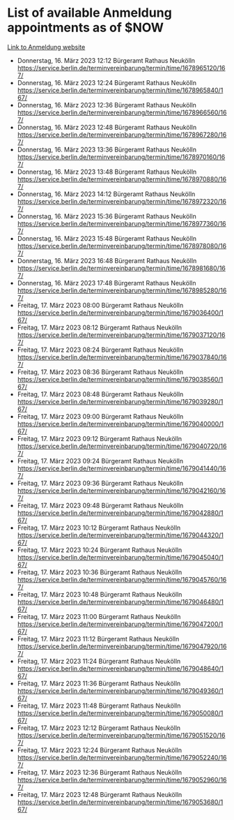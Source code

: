 # List of available Anmeldung appointments as of $NOW
[Link to Anmeldung website](https://service.berlin.de/terminvereinbarung/termin/tag.php?termin=1&anliegen[]=120686&dienstleisterlist=122210,122217,327316,122219,327312,122227,327314,122231,327346,122243,327348,122254,122252,329742,122260,329745,122262,329748,122271,327278,122273,327274,122277,327276,330436,122280,327294,122282,327290,122284,327292,122291,327270,122285,327266,122286,327264,122296,327268,150230,329760,122297,327286,122294,327284,122312,329763,122314,329775,122304,327330,122311,327334,122309,327332,317869,122281,327352,122279,329772,122283,122276,327324,122274,327326,122267,329766,122246,327318,122251,327320,122257,327322,122208,327298,122226,327300&herkunft=http%3A%2F%2Fservice.berlin.de%2Fdienstleistung%2F120686%2F)
- Donnerstag, 16. März 2023 12:12 Bürgeramt Rathaus Neukölln https://service.berlin.de/terminvereinbarung/termin/time/1678965120/167/
- Donnerstag, 16. März 2023 12:24 Bürgeramt Rathaus Neukölln https://service.berlin.de/terminvereinbarung/termin/time/1678965840/167/
- Donnerstag, 16. März 2023 12:36 Bürgeramt Rathaus Neukölln https://service.berlin.de/terminvereinbarung/termin/time/1678966560/167/
- Donnerstag, 16. März 2023 12:48 Bürgeramt Rathaus Neukölln https://service.berlin.de/terminvereinbarung/termin/time/1678967280/167/
- Donnerstag, 16. März 2023 13:36 Bürgeramt Rathaus Neukölln https://service.berlin.de/terminvereinbarung/termin/time/1678970160/167/
- Donnerstag, 16. März 2023 13:48 Bürgeramt Rathaus Neukölln https://service.berlin.de/terminvereinbarung/termin/time/1678970880/167/
- Donnerstag, 16. März 2023 14:12 Bürgeramt Rathaus Neukölln https://service.berlin.de/terminvereinbarung/termin/time/1678972320/167/
- Donnerstag, 16. März 2023 15:36 Bürgeramt Rathaus Neukölln https://service.berlin.de/terminvereinbarung/termin/time/1678977360/167/
- Donnerstag, 16. März 2023 15:48 Bürgeramt Rathaus Neukölln https://service.berlin.de/terminvereinbarung/termin/time/1678978080/167/
- Donnerstag, 16. März 2023 16:48 Bürgeramt Rathaus Neukölln https://service.berlin.de/terminvereinbarung/termin/time/1678981680/167/
- Donnerstag, 16. März 2023 17:48 Bürgeramt Rathaus Neukölln https://service.berlin.de/terminvereinbarung/termin/time/1678985280/167/
- Freitag, 17. März 2023 08:00 Bürgeramt Rathaus Neukölln https://service.berlin.de/terminvereinbarung/termin/time/1679036400/167/
- Freitag, 17. März 2023 08:12 Bürgeramt Rathaus Neukölln https://service.berlin.de/terminvereinbarung/termin/time/1679037120/167/
- Freitag, 17. März 2023 08:24 Bürgeramt Rathaus Neukölln https://service.berlin.de/terminvereinbarung/termin/time/1679037840/167/
- Freitag, 17. März 2023 08:36 Bürgeramt Rathaus Neukölln https://service.berlin.de/terminvereinbarung/termin/time/1679038560/167/
- Freitag, 17. März 2023 08:48 Bürgeramt Rathaus Neukölln https://service.berlin.de/terminvereinbarung/termin/time/1679039280/167/
- Freitag, 17. März 2023 09:00 Bürgeramt Rathaus Neukölln https://service.berlin.de/terminvereinbarung/termin/time/1679040000/167/
- Freitag, 17. März 2023 09:12 Bürgeramt Rathaus Neukölln https://service.berlin.de/terminvereinbarung/termin/time/1679040720/167/
- Freitag, 17. März 2023 09:24 Bürgeramt Rathaus Neukölln https://service.berlin.de/terminvereinbarung/termin/time/1679041440/167/
- Freitag, 17. März 2023 09:36 Bürgeramt Rathaus Neukölln https://service.berlin.de/terminvereinbarung/termin/time/1679042160/167/
- Freitag, 17. März 2023 09:48 Bürgeramt Rathaus Neukölln https://service.berlin.de/terminvereinbarung/termin/time/1679042880/167/
- Freitag, 17. März 2023 10:12 Bürgeramt Rathaus Neukölln https://service.berlin.de/terminvereinbarung/termin/time/1679044320/167/
- Freitag, 17. März 2023 10:24 Bürgeramt Rathaus Neukölln https://service.berlin.de/terminvereinbarung/termin/time/1679045040/167/
- Freitag, 17. März 2023 10:36 Bürgeramt Rathaus Neukölln https://service.berlin.de/terminvereinbarung/termin/time/1679045760/167/
- Freitag, 17. März 2023 10:48 Bürgeramt Rathaus Neukölln https://service.berlin.de/terminvereinbarung/termin/time/1679046480/167/
- Freitag, 17. März 2023 11:00 Bürgeramt Rathaus Neukölln https://service.berlin.de/terminvereinbarung/termin/time/1679047200/167/
- Freitag, 17. März 2023 11:12 Bürgeramt Rathaus Neukölln https://service.berlin.de/terminvereinbarung/termin/time/1679047920/167/
- Freitag, 17. März 2023 11:24 Bürgeramt Rathaus Neukölln https://service.berlin.de/terminvereinbarung/termin/time/1679048640/167/
- Freitag, 17. März 2023 11:36 Bürgeramt Rathaus Neukölln https://service.berlin.de/terminvereinbarung/termin/time/1679049360/167/
- Freitag, 17. März 2023 11:48 Bürgeramt Rathaus Neukölln https://service.berlin.de/terminvereinbarung/termin/time/1679050080/167/
- Freitag, 17. März 2023 12:12 Bürgeramt Rathaus Neukölln https://service.berlin.de/terminvereinbarung/termin/time/1679051520/167/
- Freitag, 17. März 2023 12:24 Bürgeramt Rathaus Neukölln https://service.berlin.de/terminvereinbarung/termin/time/1679052240/167/
- Freitag, 17. März 2023 12:36 Bürgeramt Rathaus Neukölln https://service.berlin.de/terminvereinbarung/termin/time/1679052960/167/
- Freitag, 17. März 2023 12:48 Bürgeramt Rathaus Neukölln https://service.berlin.de/terminvereinbarung/termin/time/1679053680/167/
